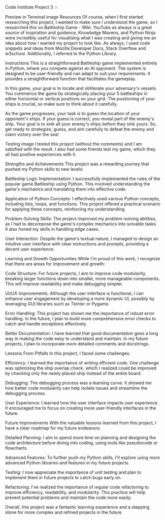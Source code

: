 Code Institute Project 3 💥

Preview in Terminal
image
Resources
Of course, when I first started researching this project, I wanted to make sure I understood the game, so I researched this on Battleship Game - Wiki.
YouTube as always is a great source of inspiration and guidence, Knowledge Mavens, and Python Ninja were incredibly useful for visualising what I was creating and giving me an idea about how I wanted my project to look like.
As always, I used code snippets and ideas from Mozilla Developer Docs, Stack Overflow and w3school.
Additionally, I referred to the Python Library.

Instructions
This is a straightforward Battleship game implemented entirely in Python, where you compete against an AI opponent.
The system is designed to be user-friendly and can adapt to suit your requirements. It provides a straightforward function that facilitates the gameplay.

In this game, your goal is to locate and obliterate your adversary's vessels.
You commence the game by strategically placing your 5 battleships in either horizontal or vertical positions on your grid. The positioning of your ships is crucial, so make sure to think about it carefully.

As the game progresses, your task is to guess the location of your opponent's ships. If your guess is correct, you reveal part of the enemy's ship. Your goal is to sink all your enemy's ships before they sink yours.
So, get ready to strategize, guess, and aim carefully to defeat the enemy and claim victory over the sea!

Testing
image
I tested this project (without the comments) and I am satisfied with the result.
I also had some friends test my game, which they all had positive experiences with it.

Strengths and Achievements
This project was a rewarding journey that pushed my Python skills to new levels:

Battleship Logic Implementation: I successfully implemented the rules of the popular game Battleship using Python. This involved understanding the game's mechanics and translating them into effective code.

Application of Python Concepts: I effectively used various Python concepts, including lists, loops, and functions. This project offered a practical scenario for applying these concepts, reinforcing my understanding.

Problem-Solving Skills: The project improved my problem-solving abilities, as I had to decompose the game's complex mechanics into solvable tasks. It also honed my skills in handling edge cases.

User Interaction: Despite the game's textual nature, I managed to design an intuitive user interface with clear instructions and prompts, providing a decent user experience.

Learning and Growth Opportunities
While I'm proud of this work, I recognize that there are areas for improvement and growth:

Code Structure: For future projects, I aim to improve code modularity, breaking larger functions down into smaller, more manageable components. This will improve readability and make debugging simpler.

UI/UX Improvements: Although the user interface is functional, I can enhance user engagement by developing a more dynamic UI, possibly by leveraging GUI libraries such as Tkinter or Pygame.

Error Handling: This project has shown me the importance of robust error handling. In the future, I plan to build more comprehensive error checks to catch and handle exceptions effectively.

Better Documentation: I have learned that good documentation goes a long way in making the code easy to understand and maintain. In my future projects, I plan to incorporate more detailed comments and docstrings.

Lessons From Pitfalls
In this project, I faced some challenges:

Efficiency: I learned the importance of writing efficient code. One challenge was optimizing the ship overlap check, which I realized could be improved by checking only the newly placed ship instead of the entire board.

Debugging: The debugging process was a learning curve. It showed me how better code modularity can help isolate issues and streamline the debugging process.

User Experience: I learned how the user interface impacts user experience. It encouraged me to focus on creating more user-friendly interfaces in the future.

Future Improvements
With the valuable lessons learned from this project, I have a clear roadmap for my future endeavors:

Detailed Planning: I aim to spend more time on planning and designing the code architecture before diving into coding, using tools like pseudocode or flowcharts.

Advanced Features: To further push my Python skills, I'll explore using more advanced Python libraries and features in my future projects.

Testing: I now appreciate the importance of unit testing and plan to implement them in future projects to catch bugs early on.

Refactoring: I've realized the importance of regular code refactoring to improve efficiency, readability, and modularity. This practice will help prevent potential problems and maintain the code more easily.

Overall, this project was a fantastic learning experience and a stepping stone for more complex and refined projects in the future.
